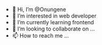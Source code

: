 - 👋 Hi, I’m @Onungene
- 👀 I’m interested in web developer
- 🌱 I’m currently learning frontend
- 💞️ I’m looking to collaborate on ...
- 📫 How to reach me ...

<!---
Onungene/Onungene is a ✨ special ✨ repository because its `README.md` (this file) appears on your GitHub profile.
You can click the Preview link to take a look at your changes.
--->
